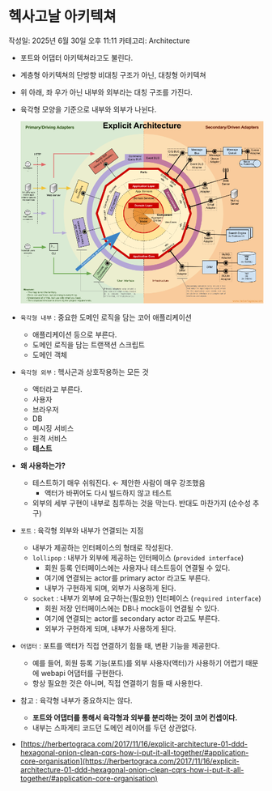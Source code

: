 # 헥사고날 아키텍쳐

작성일: 2025년 6월 30일 오후 11:11
카테고리: Architecture

- 포트와 어댑터 아키텍쳐라고도 불린다.
- 계층형 아키텍쳐의 단방향 비대칭 구조가 아닌, 대칭형 아키텍쳐
- 위 아래, 좌 우가 아닌 내부와 외부라는 대칭 구조를 가진다.
- 육각형 모양을 기준으로 내부와 외부가 나뉜다.
    
    ![ddd.png](%ED%97%A5%EC%82%AC%EA%B3%A0%EB%82%A0%20%EC%95%84%ED%82%A4%ED%85%8D%EC%B3%90%2022230154715b80cf85e2f8dd5a68f603/ddd.png)
    
- `육각형 내부` : 중요한 도메인 로직을 담는 코어 애플리케이션
    - 애플리케이션 등으로 부른다.
    - 도메인 로직을 담는 트랜잭션 스크립트
    - 도메인 객체
- `육각형 외부` : 헥사곤과 상호작용하는 모든 것
    - 액터라고 부른다.
    - 사용자
    - 브라우저
    - DB
    - 메시징 서비스
    - 원격 서비스
    - **테스트**
- **왜 사용하는가?**
    - 테스트하기 매우 쉬워진다. ← 제안한 사람이 매우 강조했음
        - 액터가 바뀌어도 다시 빌드하지 않고 테스트
    - 외부의 세부 구현이 내부로 침투하는 것을 막는다. 반대도 마찬가지 (순수성 추구)
- `포트` : 육각형 외부와 내부가 연결되는 지점
    - 내부가 제공하는 인터페이스의 형태로 작성된다.
    - `lollipop` : 내부가 외부에 제공하는 인터페이스 (`provided interface`)
        - 회원 등록 인터페이스에는 사용자나 테스트등이 연결될 수 있다.
        - 여기에 연결되는 actor를 primary actor 라고도 부른다.
        - 내부가 구현하게 되며, 외부가 사용하게 된다.
    - `socket` : 내부가 외부에 요구하는(필요한) 인터페이스 (`required interface`)
        - 회원 저장 인터페이스에는 DB나 mock등이 연결될 수 있다.
        - 여기에 연결되는 actor를 secondary actor 라고도 부른다.
        - 외부가 구현하게 되며, 내부가 사용하게 된다.
- `어댑터` : 포트를 액터가 직접 연결하기 힘들 때, 변환 기능을 제공한다.
    - 예를 들어, 회원 등록 기능(포트)를 외부 사용자(액터)가 사용하기 어렵기 때문에 webapi 어댑터를 구현한다.
    - 항상 필요한 것은 아니며, 직접 연결하기 힘들 때 사용한다.
- 참고 : 육각형 내부가 중요하지는 않다.
    - **포트와 어댑터를 통해서 육각형과 외부를 분리하는 것이 코어 컨셉이다.**
    - 내부는 스파게티 코드던 도메인 레이어를 두던 상관없다.
- [https://herbertograca.com/2017/11/16/explicit-architecture-01-ddd-hexagonal-onion-clean-cqrs-how-i-put-it-all-together/#application-core-organisation](https://herbertograca.com/2017/11/16/explicit-architecture-01-ddd-hexagonal-onion-clean-cqrs-how-i-put-it-all-together/#application-core-organisation)